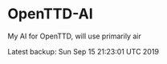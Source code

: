 # OpenTTD-AI
My AI for OpenTTD, will use primarily air

Latest backup: Sun Sep 15 21:23:01 UTC 2019
